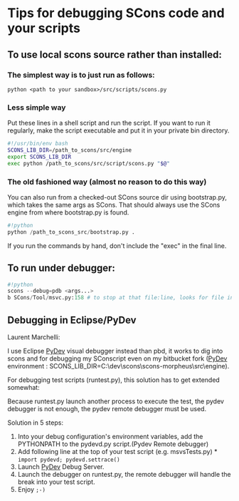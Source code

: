 

# Tips for debugging SCons code and your scripts


## To use local scons source rather than installed:

### The simplest way is to just run as follows:

```
python <path to your sandbox>/src/scripts/scons.py
```

### Less simple way
Put these lines in a shell script and run the script.  If you want to run it regularly, make the script executable and put it in your private bin directory. 


```bash
#!/usr/bin/env bash 
SCONS_LIB_DIR=/path_to_scons/src/engine
export SCONS_LIB_DIR
exec python /path_to_scons/src/script/scons.py "$@"
```

### The old fashioned way (almost no reason to do this way)

You can also run from a checked-out SCons source dir using bootstrap.py, which takes the same args as SCons.  That should always use the SCons engine from where bootstrap.py is found. 
```python
#!python 
python /path_to_scons_src/bootstrap.py .
```
If you run the commands by hand, don't include the "exec" in the final line. 


## To run under debugger:


```python
#!python 
scons --debug=pdb <args...>
b SCons/Tool/msvc.py:158 # to stop at that file:line, looks for file in sys.path e.g. your SCONS_LIB_DIR
```

## Debugging in Eclipse/PyDev

Laurent Marchelli: 

I use Eclipse [PyDev](PyDev) visual debugger instead than pbd, it works to dig into scons and for debugging my SConscript even on my bitbucket fork ([PyDev](PyDev) environment : SCONS_LIB_DIR=C:\dev\scons\scons-morpheus\src\engine). 

For debugging test scripts (runtest.py), this solution has to get extended somewhat: 

Because runtest.py launch another process to execute the test, the pydev debugger is not enough, the pydev remote debugger must be used. 

Solution in 5 steps: 

1. Into your debug configuration's environment variables, add the PYTHONPATH to the pydevd.py script.(Pydev Remote debugger) 
1. Add following line at the top of your test script (e.g. msvsTests.py) 
         * `import pydevd; pydevd.settrace()` 
1. Launch [PyDev](PyDev) Debug Server. 
1. Launch the debugger on runtest.py, the remote debugger will handle the break into your test script. 
1. Enjoy `;-)` 